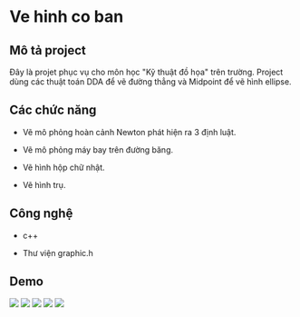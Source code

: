 ﻿# Ve hinh co ban

## Mô tả project

Đây là projet phục vụ cho môn học "Kỹ thuật đồ họa" trên trường. Project dùng các thuật toán DDA để vẽ đường thẳng và Midpoint để vẽ hình ellipse.

## Các chức năng 

- Vẽ mô phỏng hoàn cảnh Newton phát hiện ra 3 định luật.

- Vẽ mô phỏng máy bay trên đường băng.

- Vẽ hình hộp chữ nhật.

- Vẽ hình trụ.

## Công nghệ

- c++

- Thư viện graphic.h

## Demo

<img src ="https://i.imgur.com/EQk3O2a.png">

<img src ="https://i.imgur.com/UYn4DAS.png">

<img src ="https://i.imgur.com/pgWuRNR.png">

<img src ="https://i.imgur.com/9KZ5Dh0.png">

<img src ="https://i.imgur.com/bkI1C3R.png">

